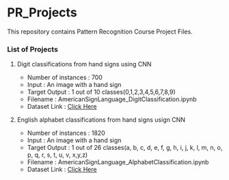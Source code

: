 # PR_Projects
This repository contains Pattern Recognition Course Project Files.

### List of Projects
1. Digit classifications from hand signs using CNN
	* Number of instances : 700
	* Input : An image with a hand sign
	* Target Output : 1 out of 10 classes(0,1,2,3,4,5,6,7,8,9)
	* Filename : AmericanSignLanguage_DigitClassification.ipynb
	* Dataset Link : [Click Here](https://www.kaggle.com/ayuraj/asl-dataset)


2. English alphabet classifications from hand signs usign CNN
	* Number of instances : 1820
	* Input : An image with a hand sign
	* Target Output : 1 out of 26 classes(a, b, c, d, e, f, g, h, i, j, k, l, m, n, o, p, q, r, s, t, u, v, x,y,z)
	* Filename : AmericanSignLanguage_AlphabetClassification.ipynb
	* Dataset Link : [Click Here](https://www.kaggle.com/ayuraj/asl-dataset)
	